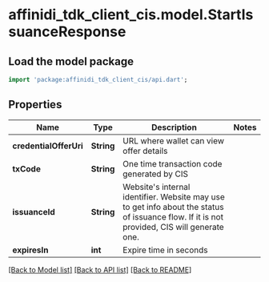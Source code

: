 # affinidi_tdk_client_cis.model.StartIssuanceResponse

## Load the model package

```dart
import 'package:affinidi_tdk_client_cis/api.dart';
```

## Properties

| Name                   | Type       | Description                                                                                                                                 | Notes |
| ---------------------- | ---------- | ------------------------------------------------------------------------------------------------------------------------------------------- | ----- |
| **credentialOfferUri** | **String** | URL where wallet can view offer details                                                                                                     |
| **txCode**             | **String** | One time transaction code generated by CIS                                                                                                  |
| **issuanceId**         | **String** | Website's internal identifier. Website may use to get info about the status of issuance flow. If it is not provided, CIS will generate one. |
| **expiresIn**          | **int**    | Expire time in seconds                                                                                                                      |

[[Back to Model list]](../README.md#documentation-for-models) [[Back to API list]](../README.md#documentation-for-api-endpoints) [[Back to README]](../README.md)

